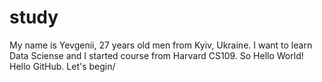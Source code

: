 # study
My name is Yevgenii, 27 years old men from Kyiv, Ukraine. I want to learn Data Sciense and I started course from Harvard CS109. So Hello World! Hello GitHub. Let's begin/ 
